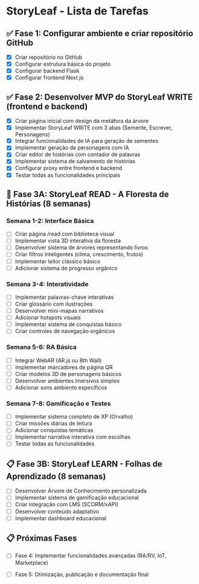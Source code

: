 # StoryLeaf - Lista de Tarefas

## ✅ Fase 1: Configurar ambiente e criar repositório GitHub
- [x] Criar repositório no GitHub
- [x] Configurar estrutura básica do projeto
- [x] Configurar backend Flask
- [x] Configurar frontend Next.js

## ✅ Fase 2: Desenvolver MVP do StoryLeaf WRITE (frontend e backend)
- [x] Criar página inicial com design da metáfora da árvore
- [x] Implementar StoryLeaf WRITE com 3 abas (Semente, Escrever, Personagens)
- [x] Integrar funcionalidades de IA para geração de sementes
- [x] Implementar geração de personagens com IA
- [x] Criar editor de histórias com contador de palavras
- [x] Implementar sistema de salvamento de histórias
- [x] Configurar proxy entre frontend e backend
- [x] Testar todas as funcionalidades principais

## 🚧 Fase 3A: StoryLeaf READ - A Floresta de Histórias (8 semanas)

### Semana 1-2: Interface Básica
- [ ] Criar página /read com biblioteca visual
- [ ] Implementar vista 3D interativa da floresta
- [ ] Desenvolver sistema de árvores representando livros
- [ ] Criar filtros inteligentes (clima, crescimento, frutos)
- [ ] Implementar leitor clássico básico
- [ ] Adicionar sistema de progresso orgânico

### Semana 3-4: Interatividade
- [ ] Implementar palavras-chave interativas
- [ ] Criar glossário com ilustrações
- [ ] Desenvolver mini-mapas narrativos
- [ ] Adicionar hotspots visuais
- [ ] Implementar sistema de conquistas básico
- [ ] Criar controles de navegação orgânicos

### Semana 5-6: RA Básica
- [ ] Integrar WebAR (AR.js ou 8th Wall)
- [ ] Implementar marcadores de página QR
- [ ] Criar modelos 3D de personagens básicos
- [ ] Desenvolver ambientes imersivos simples
- [ ] Adicionar sons ambiente específicos

### Semana 7-8: Gamificação e Testes
- [ ] Implementar sistema completo de XP (Orvalho)
- [ ] Criar missões diárias de leitura
- [ ] Adicionar conquistas temáticas
- [ ] Implementar narrativa interativa com escolhas
- [ ] Testar todas as funcionalidades

## 📋 Fase 3B: StoryLeaf LEARN - Folhas de Aprendizado (8 semanas)
- [ ] Desenvolver Árvore de Conhecimento personalizada
- [ ] Implementar sistema de gamificação educacional
- [ ] Criar integração com LMS (SCORM/xAPI)
- [ ] Desenvolver conteúdo adaptativo
- [ ] Implementar dashboard educacional

## 📋 Próximas Fases
- [ ] Fase 4: Implementar funcionalidades avançadas (RA/RV, IoT, Marketplace)
- [ ] Fase 5: Otimização, publicação e documentação final


